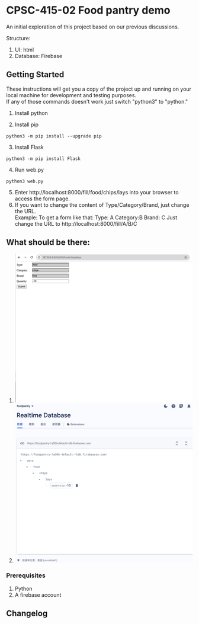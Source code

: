 # CPSC-415-02 Food pantry demo
An initial exploration of this project based on our previous discussions.  


Structure:  
1. UI: html  
2. Database: Firebase  

## Getting Started
These instructions will get you a copy of the project up and running on your local machine for development and testing purposes.  
If any of those commands doesn't work just switch "python3" to "python."  

1. Install python   

2. Install pip  
```
python3 -m pip install --upgrade pip
```
3. Install Flask  
```
python3 -m pip install Flask
```
4. Run web.py
```
python3 web.py
```
5. Enter http://localhost:8000/fill/food/chips/lays into your browser to access the form page.  
6. If you want to change the content of Type/Category/Brand, just change the URL.  
Example:
To get a form like that:
Type: A
Category:B
Brand: C
Just change the URL to  http://localhost:8000/fill/A/B/C

## What should be there:
1. ![Html page](images/web.png)
2. ![Firebase](images/firebase.png)

### Prerequisites
1. Python  
2. A firebase account

## Changelog
